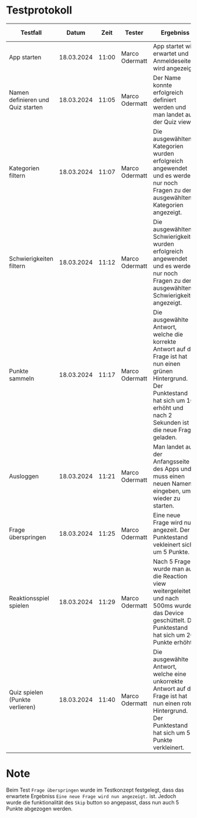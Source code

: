 # Testprotokoll

| Testfall                          | Datum      | Zeit  | Tester         | Ergebniss                                                                                                                                                                                      | Test erfolgreich |
|-----------------------------------|------------|-------|----------------|------------------------------------------------------------------------------------------------------------------------------------------------------------------------------------------------|------------------|
| App starten                       | 18.03.2024 | 11:00 | Marco Odermatt | App startet wie erwartet und Anmeldeseite wird angezeigt.                                                                                                                                      | ja               |
| Namen definieren und Quiz starten | 18.03.2024 | 11:05 | Marco Odermatt | Der Name konnte erfolgreich definiert werden und man landet auf der Quiz view.                                                                                                                 | ja               |
| Kategorien filtern                | 18.03.2024 | 11:07 | Marco Odermatt | Die ausgewählten Kategorien wurden erfolgreich angewendet und es werden nur noch Fragen zu den ausgewählten Kategorien angezeigt.                                                              | ja               |
| Schwierigkeiten filtern           | 18.03.2024 | 11:12 | Marco Odermatt | Die ausgewählten Schwierigkeiten wurden erfolgreich angewendet und es werden nur noch Fragen zu den ausgewählten Schwierigkeiten angezeigt.                                                    | ja               |
| Punkte sammeln                    | 18.03.2024 | 11:17 | Marco Odermatt | Die ausgewählte Antwort, welche die korrekte Antwort auf die Frage ist hat nun einen grünen Hintergrund. Der Punktestand hat sich um 10 erhöht und nach 2 Sekunden ist die neue Frage geladen. | ja               |
| Ausloggen                         | 18.03.2024 | 11:21 | Marco Odermatt | Man landet auf der Anfangsseite des Apps und muss einen neuen Namen eingeben, um wieder zu starten.                                                                                            | ja               |
| Frage überspringen                | 18.03.2024 | 11:25 | Marco Odermatt | Eine neue Frage wird nun angezeit. Der Punktestand vekleinert sich um 5 Punkte.                                                                                                                | ja (abgeändert)  |
| Reaktionsspiel spielen            | 18.03.2024 | 11:29 | Marco Odermatt | Nach 5 Fragen wurde man auf die Reaction view weitergeleitet und nach 500ms wurde das Device geschüttelt. Der Punktestand hat sich um 20 Punkte erhöht.                                        | ja               |
| Quiz spielen (Punkte verlieren)   | 18.03.2024 | 11:40 | Marco Odermatt | Die ausgewählte Antwort, welche eine unkorrekte Antwort auf die Frage ist hat nun einen roten Hintergrund. Der Punktestand hat sich um 5 Punkte verkleinert.                                   | ja               |

# Note

Beim Test `Frage überspringen` wurde im Testkonzept festgelegt, dass das erwartete Ergebniss `Eine neue Frage wird nun angezeigt.` ist. Jedoch wurde die funktionalität des `Skip` button so angepasst, dass nun auch 5 Punkte abgezogen werden.